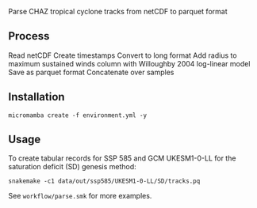 Parse CHAZ tropical cyclone tracks from netCDF to parquet format

## Process

Read netCDF
Create timestamps
Convert to long format
Add radius to maximum sustained winds column with Willoughby 2004 log-linear model
Save as parquet format
Concatenate over samples

## Installation

```shell
micromamba create -f environment.yml -y
```

## Usage

To create tabular records for SSP 585 and GCM UKESM1-0-LL for the
saturation deficit (SD) genesis method:
```shell
snakemake -c1 data/out/ssp585/UKESM1-0-LL/SD/tracks.pq
```

See `workflow/parse.smk` for more examples.
